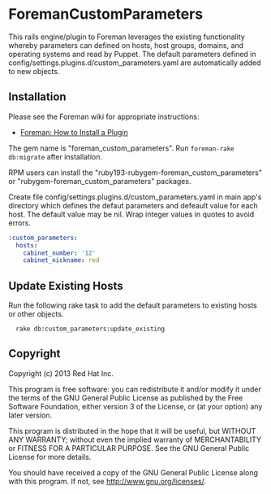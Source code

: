 # ForemanCustomParameters

This rails engine/plugin to Foreman leverages the existing functionality whereby parameters can defined on hosts, host groups, domains, and operating systems and read by Puppet.  The default parameters defined in config/settings.plugins.d/custom_parameters.yaml are automatically added to new objects.

## Installation

Please see the Foreman wiki for appropriate instructions:

* [Foreman: How to Install a Plugin](http://projects.theforeman.org/projects/foreman/wiki/How_to_Install_a_Plugin)

The gem name is "foreman_custom_parameters".  Run `foreman-rake db:migrate` after installation.

RPM users can install the "ruby193-rubygem-foreman_custom_parameters" or "rubygem-foreman_custom_parameters" packages.

Create file config/settings.plugins.d/custom_parameters.yaml in main app's directory which defines the defaut parameters and defeault value for each host.
The default value may be nil.  Wrap integer values in quotes to avoid errors.


```yaml
:custom_parameters:
  hosts:
    cabinet_number: '12'
    cabinet_nickname: red
```

## Update Existing Hosts

Run the following rake task to add the default parameters to existing hosts or other objects.

```
  rake db:custom_parameters:update_existing
```

## Copyright

Copyright (c) 2013 Red Hat Inc.

This program is free software: you can redistribute it and/or modify
it under the terms of the GNU General Public License as published by
the Free Software Foundation, either version 3 of the License, or
(at your option) any later version.

This program is distributed in the hope that it will be useful,
but WITHOUT ANY WARRANTY; without even the implied warranty of
MERCHANTABILITY or FITNESS FOR A PARTICULAR PURPOSE.  See the
GNU General Public License for more details.

You should have received a copy of the GNU General Public License
along with this program.  If not, see <http://www.gnu.org/licenses/>.
